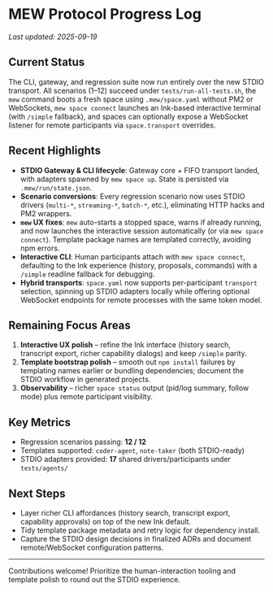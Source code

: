 # MEW Protocol Progress Log

_Last updated: 2025-09-19_

## Current Status
The CLI, gateway, and regression suite now run entirely over the new STDIO transport. All scenarios (1–12) succeed under `tests/run-all-tests.sh`, the `mew` command boots a fresh space using `.mew/space.yaml` without PM2 or WebSockets, `mew space connect` launches an Ink-based interactive terminal (with `/simple` fallback), and spaces can optionally expose a WebSocket listener for remote participants via `space.transport` overrides.

## Recent Highlights
- **STDIO Gateway & CLI lifecycle**: Gateway core + FIFO transport landed, with adapters spawned by `mew space up`. State is persisted via `.mew/run/state.json`.
- **Scenario conversions**: Every regression scenario now uses STDIO drivers (`multi-*`, `streaming-*`, `batch-*`, etc.), eliminating HTTP hacks and PM2 wrappers.
- **`mew` UX fixes**: `mew` auto-starts a stopped space, warns if already running, and now launches the interactive session automatically (or via `mew space connect`). Template package names are templated correctly, avoiding npm errors.
- **Interactive CLI**: Human participants attach with `mew space connect`, defaulting to the Ink experience (history, proposals, commands) with a `/simple` readline fallback for debugging.
- **Hybrid transports**: `space.yaml` now supports per-participant `transport` selection, spinning up STDIO adapters locally while offering optional WebSocket endpoints for remote processes with the same token model.

## Remaining Focus Areas
1. **Interactive UX polish** – refine the Ink interface (history search, transcript export, richer capability dialogs) and keep `/simple` parity.
2. **Template bootstrap polish** – smooth out `npm install` failures by templating names earlier or bundling dependencies; document the STDIO workflow in generated projects.
3. **Observability** – richer `space status` output (pid/log summary, follow mode) plus remote participant visibility.

## Key Metrics
- Regression scenarios passing: **12 / 12**
- Templates supported: `coder-agent`, `note-taker` (both STDIO-ready)
- STDIO adapters provided: **17** shared drivers/participants under `tests/agents/`

## Next Steps
- Layer richer CLI affordances (history search, transcript export, capability approvals) on top of the new Ink default.
- Tidy template package metadata and retry logic for dependency install.
- Capture the STDIO design decisions in finalized ADRs and document remote/WebSocket configuration patterns.

---
Contributions welcome! Prioritize the human-interaction tooling and template polish to round out the STDIO experience.
